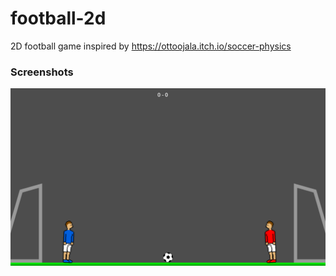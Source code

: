 # football-2d

2D football game inspired by https://ottoojala.itch.io/soccer-physics

### Screenshots

![Screenshot of football-2d app running](assets/screenshots/football-2d-01.png)
